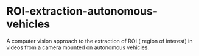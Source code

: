 # ROI-extraction-autonomous-vehicles
A computer vision approach to the extraction of ROI ( region of interest) in videos from a camera mounted on autonomous vehicles.

